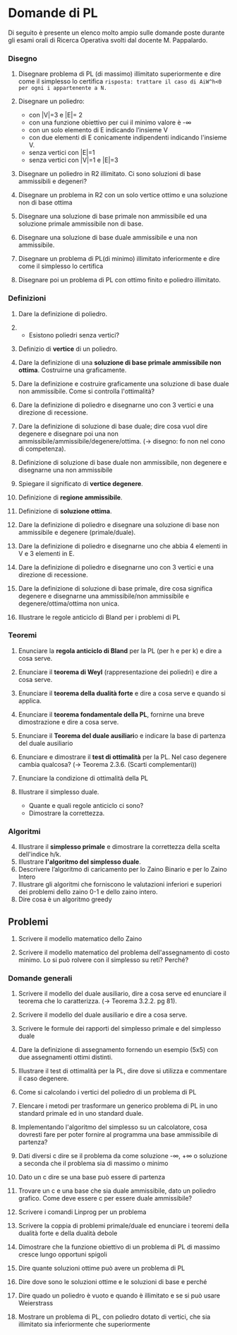 # Domande di PL
Di seguito è presente un elenco molto ampio sulle domande poste durante gli esami orali di Ricerca Operativa svolti dal docente M. Pappalardo.

### Disegno
1. Disegnare problema di PL (di massimo) illimitato superiormente e dire come il simplesso lo certifica `risposta: trattare il caso di AiW^h<0 per ogni i appartenente a N.`
   
2. Disegnare un poliedro:
	- con |V|=3 e |E|= 2
	- con una funzione obiettivo per cui il minimo valore è -∞
    - con un solo elemento di E indicando l’insieme V
    - con due elementi di E conicamente indipendenti indicando l'insieme V.
    - senza vertici con |E|=1
    - senza vertici con |V|=1 e |E|=3
  
3. Disegnare un poliedro in R2 illimitato. Ci sono soluzioni di base ammissibili e degeneri?
4. Disegnare un problema in R2 con un solo vertice ottimo e una soluzione non di base ottima
5. Disegnare una soluzione di base primale non ammissibile ed una soluzione primale ammissibile non di base.
   
6.  Disegnare una soluzione di base duale ammissibile e una non ammissibile.  
    
7.  Disegnare un problema di PL(di minimo) illimitato inferiormente e dire come il simplesso lo certifica

8.  Disegnare poi un problema di PL con ottimo finito e poliedro illimitato.


### Definizioni
1. Dare la definizione di poliedro.
2. 
   - Esistono poliedri senza vertici?

3. Definizio di **vertice** di un poliedro.

4. Dare la definizione di una **soluzione di base primale ammissibile non ottima**. Costruirne una graficamente.

5. Dare la definizione e costruire graficamente una soluzione di base duale non ammissibile. Come si controlla l'ottimalità?

6. Dare la definizione di poliedro e disegnarne uno con 3 vertici e una direzione di recessione.
   
7. Dare la definizione di soluzione di base duale; dire cosa vuol dire degenere e disegnare poi una non ammissibile/ammissibile/degenere/ottima. (-> disegno: fo non nel cono di competenza).

8. Definizione di soluzione di base duale non ammissibile, non degenere e disegnarne una non ammissibile

9.  Spiegare il significato di **vertice degenere**.

10. Definizione di **regione ammissibile**.
    
11. Definizione di **soluzione ottima**.

12. Dare la definizione di poliedro e disegnare una soluzione di base non ammissibile e degenere (primale/duale).

13. Dare la definizione di poliedro e disegnarne uno che abbia 4 elementi in V e 3 elementi in E.

14. Dare la definizione di poliedro e disegnarne uno con 3 vertici e una direzione di recessione.

15. Dare la definizione di soluzione di base primale, dire cosa significa degenere e disegnarne una ammissibile/non ammissibile e degenere/ottima/ottima non unica.

16. Illustrare le regole anticiclo di Bland per i problemi di PL


### Teoremi
1. Enunciare la **regola anticiclo di Bland** per la PL (per h e per k) e dire a cosa serve.
1. Enunciare il **teorema di Weyl** (rappresentazione dei poliedri) e dire a cosa serve.
2. Enunciare il **teorema della dualità forte** e dire a cosa serve e quando si applica.
3. Enunciare il **teorema fondamentale della PL**, fornirne una breve dimostrazione e dire a cosa serve.

   
5.  Enunciare il **Teorema del duale ausiliari**o e indicare la base di partenza del duale ausiliario

6. Enunciare e dimostrare il **test di ottimalità** per la PL. Nel caso degenere cambia qualcosa? (-> Teorema 2.3.6. (Scarti complementari))

7. Enunciare la condizione di ottimalità della PL
   
8.  Illustrare il simplesso duale. 
	- Quante e quali regole anticiclo ci sono?
	- Dimostrare la correttezza.

### Algoritmi
4. Illustrare il **simplesso primale** e dimostrare la correttezza della scelta dell'indice h/k.
1. Illustrare **l'algoritmo del simplesso duale**.
29. Descrivere l’algoritmo di caricamento per lo Zaino Binario e per lo Zaino Intero
30. Illustrare gli algoritmi che forniscono le valutazioni inferiori e superiori dei problemi dello zaino 0-1 e dello zaino intero.
27. Dire cosa è un algoritmo greedy

## Problemi
1. Scrivere il modello matematico dello Zaino

5.  Scrivere il modello matematico del problema dell'assegnamento di costo minimo. Lo si può rolvere con il simplesso su reti? Perché?
   

###  Domande generali

1. Scrivere il modello del duale ausiliario, dire a cosa serve ed enunciare il teorema che lo caratterizza. (-> Teorema 3.2.2. pg 81).

2. Scrivere il modello del duale ausiliario e dire a cosa serve.

3. Scrivere le formule dei rapporti del simplesso primale e del simplesso duale

4. Dare la definizione di assegnamento fornendo un esempio (5x5) con due assegnamenti ottimi distinti.

5. Illustrare il test di ottimalità per la PL, dire dove si utilizza e commentare il caso degenere.


6. Come si calcolando i vertici del poliedro di un problema di PL

7. Elencare i metodi per trasformare un generico problema di PL in uno standard primale ed in uno standard duale.

8. Implementando l'algoritmo del simplesso su un calcolatore, cosa dovresti fare per poter fornire al programma una base ammissibile di partenza?


    
9.  Dati diversi c dire se il problema da come soluzione -∞, +∞ o soluzione a seconda che il problema sia di massimo o minimo
   
10. Dato un c dire se una base può essere di partenza
   
11. Trovare un c e una base che sia duale ammissibile, dato un poliedro grafico. Come deve essere c per essere duale ammissibile?

13. Scrivere i comandi Linprog per un problema
14. Scrivere la coppia di problemi primale/duale ed enunciare i teoremi della dualità forte e della dualità debole
15. Dimostrare che la funzione obiettivo di un problema di PL di massimo cresce lungo opportuni spigoli
16. Dire quante soluzioni ottime può avere un problema di PL
17. Dire dove sono le soluzioni ottime e le soluzioni di base e perché
18. Dire quado un poliedro è vuoto e quando è illimitato e se si può usare Weierstrass

19. Mostrare un problema di PL, con poliedro dotato di vertici, che sia illimitato sia inferiormente che superiormente